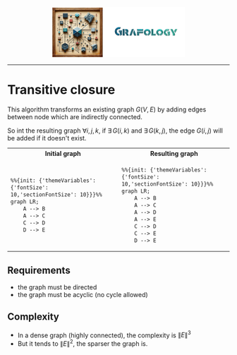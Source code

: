 <div align="center">
    <img 
        src="../imgs/logo.png" 
        alt="Répétiteur logo"
        height="113px"
        width="300px"
        />
</div>
<hr/>


# Transitive closure
This algorithm transforms an existing graph $G(V,E)$ by adding edges between node which are indirectly connected.

So int the resulting graph $\forall{i,j,k}$, if $\exists\,G(i,k)$ and $\exists\,G(k,j)$, the edge $G(i,j)$ will be added if it doesn't exist.

<table>
<tr>
    <th stule="align: center"> Initial graph</th>
    <th> Resulting graph</th>
</tr>

<tr>
    <td>
<div>

```mermaid
%%{init: {'themeVariables': {'fontSize': 10,'sectionFontSize': 10}}}%%
graph LR;
    A --> B
    A --> C
    C --> D
    D --> E
```

</div>
    </td>
    <td>
        <div>

```mermaid
%%{init: {'themeVariables': {'fontSize': 10,'sectionFontSize': 10}}}%%
graph LR;
    A --> B
    A --> C
    A --> D
    A --> E
    C --> D
    C --> E
    D --> E
```

</div>
    </td>
</tr>
</table>


## Requirements
- the graph must be directed
- the graph must be acyclic (no cycle allowed)

## Complexity
- In a dense graph (highly connected), the complexity is $\lVert E \rVert^3$
- But it tends to $\lVert E \rVert^2$, the sparser the graph is.

